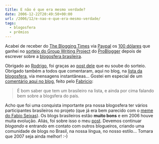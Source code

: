 ```yaml
---
title: E não é que era mesmo verdade?
date: 2006-12-22T20:49:50+00:00
url: /2006/12/e-nao-e-que-era-mesmo-verdade/
tags:
  - blogosfera
  - prêmios
---
```


Acabei de receber do [The Blogging Times][1] via [Paypal][2] os [100 dólares][3] que ganhei no [sorteio do Group Writing Project][4] do [ProBlogger][5] depois de escrever sobre a [blogosfera brasileira][6].

Obrigado ao [Rodrigo][7], foi graças ao [post dele][8] que eu soube do sorteio. Obrigado também a todos que comentaram, aqui no blog, na [lista da blogosfera][9], via mensagens instantâneas… Gostei em especial de um [comentário aqui no blog][10], feito pelo [Fabricio][11]:

> É bom saber que tem um brasileiro na lista, e ainda por cima falando bem sobre a blogsfera do país.

Acho que foi uma conquista importante pra nossa blogosfera ter vários participantes brasileiros no projeto (que já era bem parecido com o [meme do Fabio Seixas][12]). Os blogs brasileiros estão **muito bons** e em 2006 houve muita evolução. Aliás, foi sobre isso o meu [post][6]. Devemos continuar _blogando_ e entrando em contato com outros blogueiros, criando uma comunidade de blogs no Brasil, na nossa língua, no nosso estilo… Tomara que 2007 seja ainda melhor! :-)

[1]: http://www.thebloggingtimes.com/
[2]: http://www.paypal.com/
[3]: /2006/12/ganhei-100-dolares/
[4]: http://www.problogger.net/archives/2006/12/22/group-writing-project-winners-2/
[5]: http://www.problogger.net/
[6]: /2006/12/a-blogosfera-brasileira-de-2006/
[7]: http://www.blogajuda.com.br/
[8]: http://www.blogajuda.com.br/2006/12/19/faca-uma-retrospectiva-ou-uma-analise-e-ganhe-premios/
[9]: http://br.groups.yahoo.com/group/blogosfera/
[10]: /2006/12/ganhei-100-dolares/#comment-723
[11]: http://fabricio.wordpress.com/
[12]: http://blog.fabioseixas.com.br/archives/2006/12/2007.html
